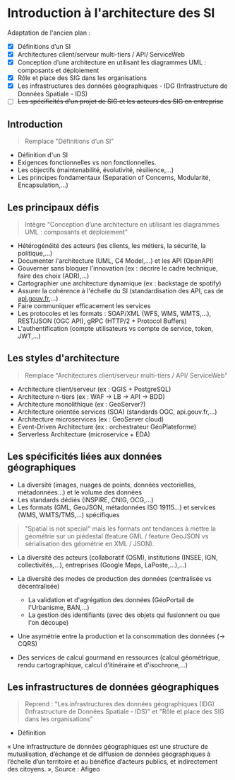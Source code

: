 # Introduction à l'architecture des SI

Adaptation de l'ancien plan :

* [x] Définitions d’un SI
* [x] Architectures client/serveur multi-tiers / API/ ServiceWeb
* [x] Conception d’une architecture en utilisant les diagrammes UML : composants et déploiement
* [x] Rôle et place des SIG dans les organisations
* [x] Les infrastructures des données géographiques - IDG (Infrastructure de Données Spatiale - IDS)
* [ ] ~~Les spécificités d'un projet de SIG et les acteurs des SIG en entreprise~~

## Introduction

> Remplace "Définitions d’un SI"

* Définition d'un SI
* Exigences fonctionnelles vs non fonctionnelles.
* Les objectifs (maintenabilité, évolutivité, résilience,...)
* Les principes fondamentaux (Separation of Concerns, Modularité, Encapsulation,...)

## Les principaux défis

> Intègre "Conception d’une architecture en utilisant les diagrammes UML : composants et déploiement"

* Hétérogénéité des acteurs (les clients, les métiers, la sécurité, la politique,...)
* Documenter l'architecture (UML, C4 Model,...) et les API (OpenAPI)
* Gouverner sans bloquer l'innovation (ex : décrire le cadre technique, faire des choix (ADR),...)
* Cartographier une architecture dynamique (ex : backstage de spotify)
* Assurer la cohérence à l'échelle du SI (standardisation des API, cas de [api.gouv.fr](https://api.gouv.fr/rechercher-api),...)
* Faire communiquer efficacement les services
 * Les protocoles et les formats : SOAP/XML (WFS, WMS, WMTS,...), REST/JSON (OGC API), gRPC (HTTP/2 + Protocol Buffers)
 * L'authentification (compte utilisateurs vs compte de service, token, JWT,...)

## Les styles d'architecture

> Remplace "Architectures client/serveur multi-tiers / API/ ServiceWeb"

* Architecture client/serveur (ex : QGIS + PostgreSQL)
* Architecture n-tiers (ex : WAF -> LB -> API -> BDD)
* Architecture monolithique (ex : GeoServer?)
* Architecture orientée services (SOA) (standards OGC, api.gouv.fr,...) 
* Architecture microservices (ex : GeoServer cloud)
* Event-Driven Architecture (ex : orchestrateur GéoPlateforme)
* Serverless Architecture (microservice + EDA)

## Les spécificités liées aux données géographiques

* La diversité (images, nuages de points, données vectorielles, métadonnées...) et le volume des données
* Les standards dédiés (INSPIRE, CNIG, OCG,...)
* Les formats (GML, GeoJSON, métadonnées ISO 19115...) et services (WMS, WMTS/TMS,...) spécifiques

> "Spatial is not special" mais les formats ont tendances à mettre la géométrie sur un piédestal (feature GML / feature GeoJSON vs sérialisation des géométrie en XML / JSON).

* La diversité des acteurs (collaboratif (OSM), institutions (INSEE, IGN, collectivités,...), entreprises (Google Maps, LaPoste,...),...)
* La diversité des modes de production des données (centralisée vs décentralisée)
  * La validation et d'agrégation des données (GéoPortail de l'Urbanisme, BAN,...)
  * La gestion des identifiants (avec des objets qui fusionnent ou que l'on découpe)

* Une asymétrie entre la production et la consommation des données (-> CQRS)
* Des services de calcul gourmand en ressources (calcul géométrique, rendu cartographique, calcul d'itinéraire et d'isochrone,...)

## Les infrastructures de données géographiques

> Reprend : "Les infrastructures des données géographiques (IDG) (Infrastructure de Données Spatiale - IDS)" et
> "Rôle et place des SIG dans les organisations"

* Définition

« Une infrastructure de données géographiques est une structure de mutualisation, d’échange et de diffusion de données géographiques à l’échelle d’un territoire et au bénéfice d’acteurs publics, et indirectement des citoyens. », Source : Afigeo

